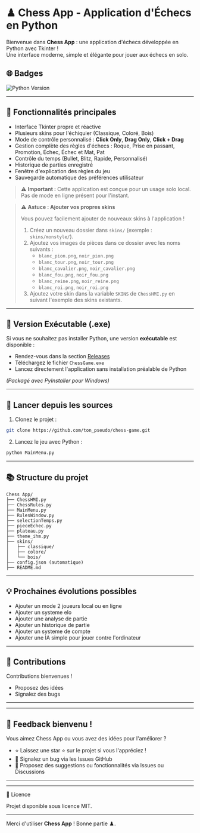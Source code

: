 # ♟ Chess App - Application d'Échecs en Python

Bienvenue dans **Chess App** : une application d'échecs développée en Python avec Tkinter !  
Une interface moderne, simple et élégante pour jouer aux échecs en solo.

## 🌐 Badges

![Python Version](https://img.shields.io/badge/python-3.8%2B-blue)

---


## 🎯 Fonctionnalités principales

- Interface Tkinter propre et réactive
- Plusieurs skins pour l'échiquier (Classique, Coloré, Bois)
- Mode de contrôle personnalisé : **Click Only**, **Drag Only**, **Click + Drag**
- Gestion complète des règles d'échecs : Roque, Prise en passant, Promotion, Échec, Échec et Mat, Pat
- Contrôle du temps (Bullet, Blitz, Rapide, Personnalisé)
- Historique de parties enregistré
- Fenêtre d'explication des règles du jeu
- Sauvegarde automatique des préférences utilisateur

> ⚠️ **Important :** Cette application est conçue pour un usage solo local. Pas de mode en ligne présent pour l'instant.

> ⚠️ **Astuce : Ajouter vos propres skins**
>
> Vous pouvez facilement ajouter de nouveaux skins à l'application !
>
> 1. Créez un nouveau dossier dans `skins/` (exemple : `skins/monstyle/`).
> 2. Ajoutez vos images de pièces dans ce dossier avec les noms suivants :
>     - `blanc_pion.png`, `noir_pion.png`
>     - `blanc_tour.png`, `noir_tour.png`
>     - `blanc_cavalier.png`, `noir_cavalier.png`
>     - `blanc_fou.png`, `noir_fou.png`
>     - `blanc_reine.png`, `noir_reine.png`
>     - `blanc_roi.png`, `noir_roi.png`
> 3. Ajoutez votre skin dans la variable `SKINS` de `ChessHMI.py` en suivant l'exemple des skins existants.

---

## 🚧 Version Exécutable (.exe)

Si vous ne souhaitez pas installer Python, une version **exécutable** est disponible :

- Rendez-vous dans la section [Releases](https://github.com/ton_pseudo/chess-game/releases)
- Téléchargez le fichier `ChessGame.exe`
- Lancez directement l'application sans installation préalable de Python

*(Packagé avec PyInstaller pour Windows)*

---

## 🚀 Lancer depuis les sources

1. Clonez le projet :

```bash
git clone https://github.com/ton_pseudo/chess-game.git
```

2. Lancez le jeu avec Python :

```bash
python MainMenu.py
```

---

## 📚 Structure du projet

```
Chess App/
├── ChessHMI.py
├── ChessRules.py
├── MainMenu.py
├── RulesWindow.py
├── selectionTemps.py
├── pieceEchec.py
├── plateau.py
├── theme_ihm.py
├── skins/
│   ├── classique/
│   ├── colore/
│   └── bois/
├── config.json (automatique)
├── README.md
```

---

## 💡 Prochaines évolutions possibles

- Ajouter un mode 2 joueurs local ou en ligne
- Ajouter un systeme elo 
- Ajouter une analyse de partie
- Ajouter un historique de partie
- Ajouter un systeme de compte 
- Ajouter une IA simple pour jouer contre l'ordinateur

---

## 💬 Contributions

Contributions bienvenues !
- Proposez des idées
- Signalez des bugs

---

---

## 🙌 Feedback bienvenu !

Vous aimez Chess App ou vous avez des idées pour l'améliorer ?

- ⭐ Laissez une star ⭐ sur le projet si vous l'appréciez !
- 🐛 Signalez un bug via les Issues GitHub
- 💬 Proposez des suggestions ou fonctionnalités via Issues ou Discussions

---

---

📅 Licence

Projet disponible sous licence MIT.

---

Merci d'utiliser **Chess App** ! Bonne partie ♟️.

